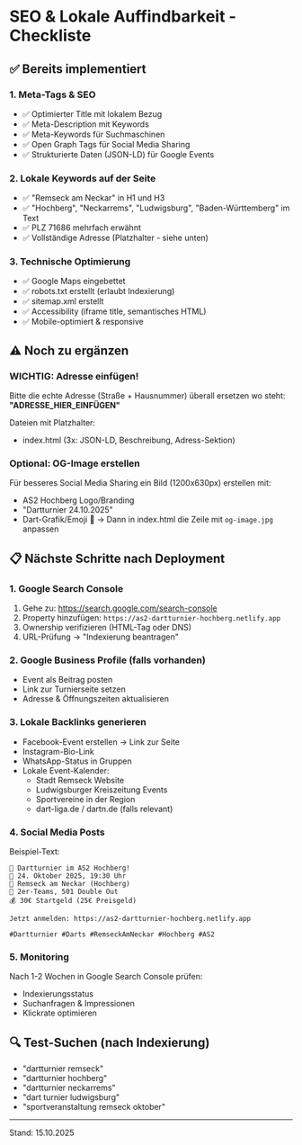 # SEO & Lokale Auffindbarkeit - Checkliste

## ✅ Bereits implementiert

### 1. Meta-Tags & SEO
- ✅ Optimierter Title mit lokalem Bezug
- ✅ Meta-Description mit Keywords
- ✅ Meta-Keywords für Suchmaschinen
- ✅ Open Graph Tags für Social Media Sharing
- ✅ Strukturierte Daten (JSON-LD) für Google Events

### 2. Lokale Keywords auf der Seite
- ✅ "Remseck am Neckar" in H1 und H3
- ✅ "Hochberg", "Neckarrems", "Ludwigsburg", "Baden-Württemberg" im Text
- ✅ PLZ 71686 mehrfach erwähnt
- ✅ Vollständige Adresse (Platzhalter - siehe unten)

### 3. Technische Optimierung
- ✅ Google Maps eingebettet
- ✅ robots.txt erstellt (erlaubt Indexierung)
- ✅ sitemap.xml erstellt
- ✅ Accessibility (iframe title, semantisches HTML)
- ✅ Mobile-optimiert & responsive

## ⚠️ Noch zu ergänzen

### WICHTIG: Adresse einfügen!
Bitte die echte Adresse (Straße + Hausnummer) überall ersetzen wo steht:
**"ADRESSE_HIER_EINFÜGEN"**

Dateien mit Platzhalter:
- index.html (3x: JSON-LD, Beschreibung, Adress-Sektion)

### Optional: OG-Image erstellen
Für besseres Social Media Sharing ein Bild (1200x630px) erstellen mit:
- AS2 Hochberg Logo/Branding
- "Dartturnier 24.10.2025"
- Dart-Grafik/Emoji 🎯
→ Dann in index.html die Zeile mit `og-image.jpg` anpassen

## 📋 Nächste Schritte nach Deployment

### 1. Google Search Console
1. Gehe zu: https://search.google.com/search-console
2. Property hinzufügen: `https://as2-dartturnier-hochberg.netlify.app`
3. Ownership verifizieren (HTML-Tag oder DNS)
4. URL-Prüfung → "Indexierung beantragen"

### 2. Google Business Profile (falls vorhanden)
- Event als Beitrag posten
- Link zur Turnierseite setzen
- Adresse & Öffnungszeiten aktualisieren

### 3. Lokale Backlinks generieren
- Facebook-Event erstellen → Link zur Seite
- Instagram-Bio-Link
- WhatsApp-Status in Gruppen
- Lokale Event-Kalender:
  - Stadt Remseck Website
  - Ludwigsburger Kreiszeitung Events
  - Sportvereine in der Region
  - dart-liga.de / dartn.de (falls relevant)

### 4. Social Media Posts
Beispiel-Text:
```
🎯 Dartturnier im AS2 Hochberg!
📅 24. Oktober 2025, 19:30 Uhr
📍 Remseck am Neckar (Hochberg)
👥 2er-Teams, 501 Double Out
💰 30€ Startgeld (25€ Preisgeld)

Jetzt anmelden: https://as2-dartturnier-hochberg.netlify.app

#Dartturnier #Darts #RemseckAmNeckar #Hochberg #AS2
```

### 5. Monitoring
Nach 1-2 Wochen in Google Search Console prüfen:
- Indexierungsstatus
- Suchanfragen & Impressionen
- Klickrate optimieren

## 🔍 Test-Suchen (nach Indexierung)
- "dartturnier remseck"
- "dartturnier hochberg"
- "dartturnier neckarrems"
- "dart turnier ludwigsburg"
- "sportveranstaltung remseck oktober"

---
Stand: 15.10.2025
